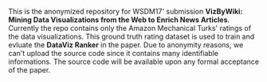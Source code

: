 This is the anonymized repository for WSDM17' submission **VizByWiki: Mining Data Visualizations from the Web to Enrich
News Articles**. Currently the repo contains only the Amazon Mechanical Turks' ratings of the data visualizations. This ground truth rating dataset is used to train and evluate the **DataViz Ranker** in the paper. Due to anonymity reasons, we can't upload the source code since it contains many identifiable informations. The source code will be available upon any formal acceptance of the paper.
